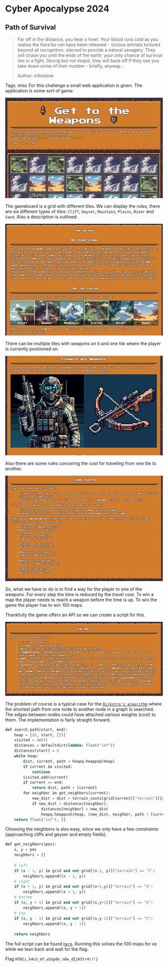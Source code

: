 # Cyber Apocalypse 2024

## Path of Survival

> Far off in the distance, you hear a howl. Your blood runs cold as you realise the Kara'ka-ran have been released - vicious animals tortured beyond all recognition, starved to provide a natural savagery. They will chase you until the ends of the earth; your only chance of survival lies in a fight. Strong but not stupid, they will back off if they see you take down some of their number - briefly, anyway...
> 
> Author: ir0nstone
> 

Tags: _misc_
For this challenge a small web application is given. The application is some sort of game.

![](game.png)

The gameboard is a grid with different tiles. We can display the rules, there are six different types of tiles: `Cliff`, `Geyser`, `Mountain`, `Plains`, `River` and `Sand`. Also a description is outlined:

![](rules1.png)

There can be multiple tiles with weapons on it and one tile where the player is currently positioned on.

![](rules2.png)

Also there are some rules concering the cost for traveling from one tile to another.

![](rules3.png)

So, what we have to do is to find a way for the player to one of the weapons. For every step the time is reduced by the travel cost. To win a map the player needs to reach a weapon before the time is up. To win the game the player has to win 100 maps.

Thankfully the game offers an API so we can create a script for this.

![](api.png)

The problem of course is a typical case for the [`Dijkstra's algorithm`](https://en.wikipedia.org/wiki/Dijkstra%27s_algorithm) where the shortest path from one node to another node in a graph is searched. The edges between nodes could have attached various weights (cost) to them. The implementation is fairly straight forward.

```python
def search_path(start, end):
    heap = [(0, start, [])]
    visited = set()
    distances = defaultdict(lambda: float("inf"))
    distances[start] = 0
    while heap:
        dist, current, path = heapq.heappop(heap)
        if current in visited:
            continue
        visited.add(current)
        if current == end:
            return dist, path + [current]
        for neighbor in get_neighbors(current):
            new_dist = dist + terrain_costs[grid[current]["terrain"]][grid[neighbor]["terrain"]]
            if new_dist < distances[neighbor]:
                distances[neighbor] = new_dist
                heapq.heappush(heap, (new_dist, neighbor, path + [current]))
    return float("inf"), []
```

Choosing the neighbors is also easy, since we only have a few constraints (approaching cliffs and geyser and empty fields).

```python
def get_neighbors(pos):
    x, y = pos
    neighbors = []

    # left
    if (x - 1, y) in grid and not grid[(x-1, y)]["terrain"] == "C":
        neighbors.append((x - 1, y))
    # right
    if (x + 1, y) in grid and not grid[(x+1,y)]["terrain"] == "G":
        neighbors.append((x + 1, y))
    # bottom
    if (x, y + 1) in grid and not grid[(x,y+1)]["terrain"] == "G":
        neighbors.append((x, y + 1))
    # top
    if (x, y - 1) in grid and not grid[(x,y-1)]["terrain"] == "C":
        neighbors.append((x, y - 1))

    return neighbors
```

The full script can be found [`here`](game.py). Running this solves the 100 maps for us while we lean back and wait for the flag.

Flag `HTB{i_h4v3_mY_w3ap0n_n0w_dIjKStr4!!!}`